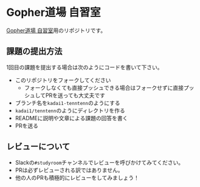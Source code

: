 # Gopher道場 自習室
[Gopher道場 自習室](https://gopherdojo.org/studyroom)用のリポジトリです。

## 課題の提出方法

1回目の課題を提出する場合は次のようにコードを書いて下さい。

* このリポジトリをフォークしてください
    * フォークしなくても直接プッシュできる場合はフォークせずに直接プッシュしてPRを送っても大丈夫です
* ブランチ名を`kadai1-tenntenn`のようにする
* `kadai1/tenntenn`のようにディレクトリを作る
* READMEに説明や文章による課題の回答を書く
* PRを送る

## レビューについて

* Slackの`#studyroom`チャンネルでレビューを呼びかけてみてください。
* PRは必ずレビューされる訳ではありません。
* 他の人のPRも積極的にレビューをしてみましょう！